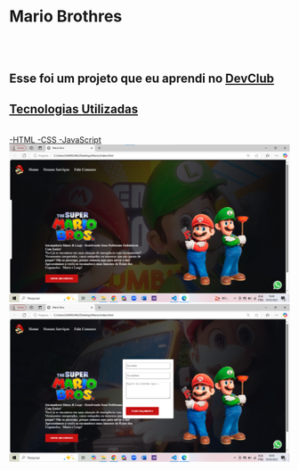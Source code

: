 <h1>Mario Brothres</h1>
<br>
<br>
<h2>Esse foi um projeto que eu aprendi no <a href="https://rodolfomori.com.br/devclub">DevClub</h2>

  <h2>Tecnologias Utilizadas</h2>
  <br>
  -HTML
  -CSS
  -JavaScript
  <br>
<img src="https://github.com/hhudsonoliveira/Mario/blob/main/Captura%20de%20tela%20Mario%20Brothers.png?raw=true" />
<img src="https://github.com/hhudsonoliveira/Mario/blob/main/Captura%20de%20tela%20Mario%20Brothers%20form.png?raw=true" />
